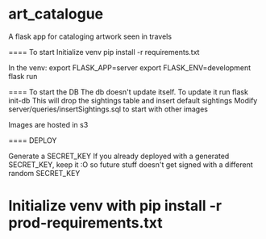 # art_catalogue

A flask app for cataloging artwork seen in travels

====
To start
Initialize venv
pip install -r requirements.txt

In the venv:
export FLASK_APP=server
export FLASK_ENV=development
flask run

====
To start the DB
The db doesn't update itself. To update it run
flask init-db
This will drop the sightings table and insert default sightings
Modify server/queries/insertSightings.sql to start with other images

Images are hosted in s3

====
DEPLOY

Generate a SECRET_KEY
If you already deployed with a generated SECRET_KEY, keep it :O so future stuff doesn't get signed with a different random SECRET_KEY

Initialize venv with
pip install -r prod-requirements.txt
====

